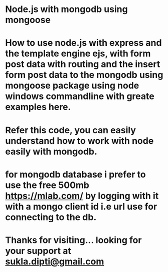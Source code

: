 # Node.js with mongodb using mongoose
# How to use node.js with express and the template engine ejs, with form post data with routing and the insert form post data to the mongodb using mongoose package using node windows commandline with greate examples here.
# Refer this code, you can easily understand how to work with node easily with mongodb.
# for mongodb database i prefer to use the free 500mb https://mlab.com/ by logging with it with a mongo client id i.e url use for connecting to the db.
# Thanks for visiting... looking for your support at sukla.dipti@gmail.com

